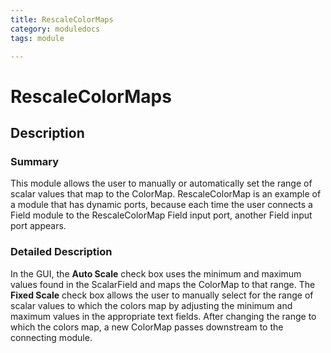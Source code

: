 ```yaml
---
title: RescaleColorMaps
category: moduledocs
tags: module

---
```


# RescaleColorMaps

## Description

### Summary

This module allows the user to manually or automatically set the range of scalar values that map to the ColorMap. RescaleColorMap is an example of a module that has dynamic ports, because each time the user connects a Field module to the RescaleColorMap Field input port, another Field input port appears.

### Detailed Description

In the GUI, the **Auto Scale** check box uses the minimum and maximum values found in the ScalarField and maps the ColorMap to that range. The **Fixed Scale** check box allows the user to manually select for the range of scalar values to which the colors map by adjusting the minimum and maximum values in the appropriate text fields. After changing the range to which the colors map, a new ColorMap passes downstream to the connecting module.

